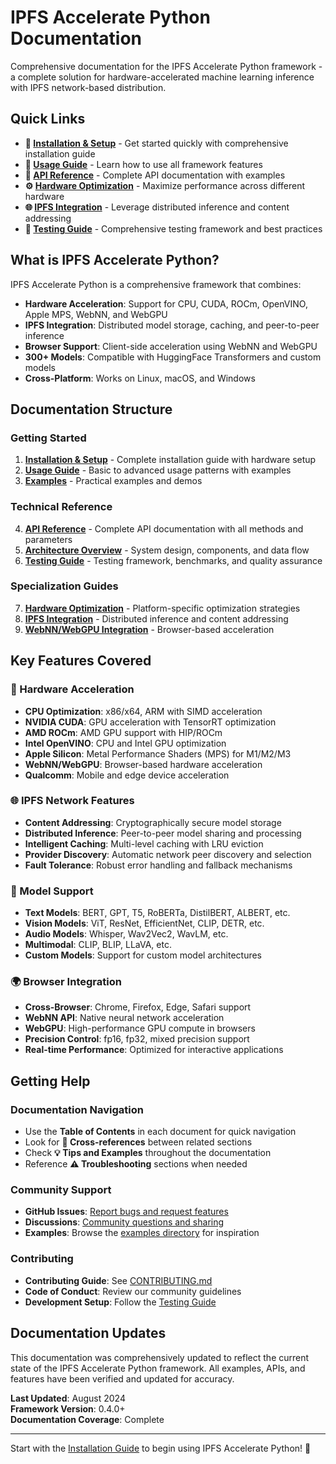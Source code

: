 # IPFS Accelerate Python Documentation

Comprehensive documentation for the IPFS Accelerate Python framework - a complete solution for hardware-accelerated machine learning inference with IPFS network-based distribution.

## Quick Links

- **🚀 [Installation & Setup](INSTALLATION.md)** - Get started quickly with comprehensive installation guide
- **📖 [Usage Guide](USAGE.md)** - Learn how to use all framework features
- **🔧 [API Reference](API.md)** - Complete API documentation with examples
- **⚙️ [Hardware Optimization](HARDWARE.md)** - Maximize performance across different hardware
- **🌐 [IPFS Integration](IPFS.md)** - Leverage distributed inference and content addressing
- **🧪 [Testing Guide](TESTING.md)** - Comprehensive testing framework and best practices

## What is IPFS Accelerate Python?

IPFS Accelerate Python is a comprehensive framework that combines:

- **Hardware Acceleration**: Support for CPU, CUDA, ROCm, OpenVINO, Apple MPS, WebNN, and WebGPU
- **IPFS Integration**: Distributed model storage, caching, and peer-to-peer inference
- **Browser Support**: Client-side acceleration using WebNN and WebGPU
- **300+ Models**: Compatible with HuggingFace Transformers and custom models
- **Cross-Platform**: Works on Linux, macOS, and Windows

## Documentation Structure

### Getting Started
1. **[Installation & Setup](INSTALLATION.md)** - Complete installation guide with hardware setup
2. **[Usage Guide](USAGE.md)** - Basic to advanced usage patterns with examples
3. **[Examples](../examples/README.md)** - Practical examples and demos

### Technical Reference
4. **[API Reference](API.md)** - Complete API documentation with all methods and parameters
5. **[Architecture Overview](ARCHITECTURE.md)** - System design, components, and data flow
6. **[Testing Guide](TESTING.md)** - Testing framework, benchmarks, and quality assurance

### Specialization Guides
7. **[Hardware Optimization](HARDWARE.md)** - Platform-specific optimization strategies
8. **[IPFS Integration](IPFS.md)** - Distributed inference and content addressing
9. **[WebNN/WebGPU Integration](../WEBNN_WEBGPU_README.md)** - Browser-based acceleration

## Key Features Covered

### 🔧 Hardware Acceleration
- **CPU Optimization**: x86/x64, ARM with SIMD acceleration
- **NVIDIA CUDA**: GPU acceleration with TensorRT optimization  
- **AMD ROCm**: AMD GPU support with HIP/ROCm
- **Intel OpenVINO**: CPU and Intel GPU optimization
- **Apple Silicon**: Metal Performance Shaders (MPS) for M1/M2/M3
- **WebNN/WebGPU**: Browser-based hardware acceleration
- **Qualcomm**: Mobile and edge device acceleration

### 🌐 IPFS Network Features
- **Content Addressing**: Cryptographically secure model storage
- **Distributed Inference**: Peer-to-peer model sharing and processing
- **Intelligent Caching**: Multi-level caching with LRU eviction
- **Provider Discovery**: Automatic network peer discovery and selection
- **Fault Tolerance**: Robust error handling and fallback mechanisms

### 🤖 Model Support
- **Text Models**: BERT, GPT, T5, RoBERTa, DistilBERT, ALBERT, etc.
- **Vision Models**: ViT, ResNet, EfficientNet, CLIP, DETR, etc.  
- **Audio Models**: Whisper, Wav2Vec2, WavLM, etc.
- **Multimodal**: CLIP, BLIP, LLaVA, etc.
- **Custom Models**: Support for custom model architectures

### 🌍 Browser Integration
- **Cross-Browser**: Chrome, Firefox, Edge, Safari support
- **WebNN API**: Native neural network acceleration
- **WebGPU**: High-performance GPU compute in browsers
- **Precision Control**: fp16, fp32, mixed precision support
- **Real-time Performance**: Optimized for interactive applications

## Getting Help

### Documentation Navigation
- Use the **Table of Contents** in each document for quick navigation
- Look for **🔗 Cross-references** between related sections  
- Check **💡 Tips and Examples** throughout the documentation
- Reference **⚠️ Troubleshooting** sections when needed

### Community Support
- **GitHub Issues**: [Report bugs and request features](https://github.com/endomorphosis/ipfs_accelerate_py/issues)
- **Discussions**: [Community questions and sharing](https://github.com/endomorphosis/ipfs_accelerate_py/discussions)
- **Examples**: Browse the [examples directory](../examples/) for inspiration

### Contributing
- **Contributing Guide**: See [CONTRIBUTING.md](../CONTRIBUTING.md)
- **Code of Conduct**: Review our community guidelines
- **Development Setup**: Follow the [Testing Guide](TESTING.md#development-setup)

## Documentation Updates

This documentation was comprehensively updated to reflect the current state of the IPFS Accelerate Python framework. All examples, APIs, and features have been verified and updated for accuracy.

**Last Updated**: August 2024  
**Framework Version**: 0.4.0+  
**Documentation Coverage**: Complete

---

Start with the [Installation Guide](INSTALLATION.md) to begin using IPFS Accelerate Python! 🚀

